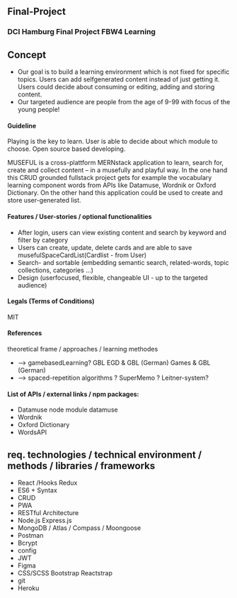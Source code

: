 ## Final-Project

### DCI Hamburg Final Project FBW4 Learning

## Concept

- Our goal is to build a learning environment which is not fixed for specific topics. Users can add selfgenerated content instead of just getting it. Users could decide about consuming or editing, adding and storing content.
- Our targeted audience are people from the age of 9-99 with focus of the young people!

#### Guideline

Playing is the key to learn.
User is able to decide about which module to choose.
Open source based developing.

MUSEFUL is a cross-plattform MERNstack application to learn, search for, create and collect content – in a musefully and playful way.
In the one hand this CRUD grounded fullstack project gets for example the vocabulary learning component words from APIs like Datamuse, Wordnik or Oxford Dictionary. On the other hand this application could be used to create and store user-generated list.

#### Features / User-stories / optional functionalities

- After login, users can view existing content and search by keyword and filter by category
- Users can create, update, delete cards and are able to save musefulSpaceCardList(Cardlist - from User)
- Search- and sortable (embedding semantic search, related-words, topic collections, categories …)
- Design (userfocused, flexible, changeable UI - up to the targeted audience)

#### Legals (Terms of Conditions)

MIT

#### References

theoretical frame / approaches / learning methodes

- --> gamebasedLearning?
  GBL
  EGD & GBL (German)
  Games & GBL (German)
- --> spaced-repetition algorithms ?
  SuperMemo ?
  Leitner-system?

#### List of APIs / external links / npm packages:

- Datamuse
  node module datamuse
- Wordnik
- Oxford Dictionary
- WordsAPI

## req. technologies / technical environment / methods / libraries / frameworks

- React /Hooks
  Redux
- ES6 + Syntax
- CRUD
- PWA
- RESTful Architecture
- Node.js
  Express.js
- MongoDB / Atlas / Compass / Moongoose
- Postman
- Bcrypt
- config
- JWT
- Figma
- CSS/SCSS
  Bootstrap
  Reactstrap
- git
- Heroku
